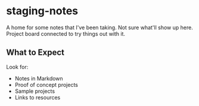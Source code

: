 # staging-notes

A home for some notes that I've been taking. Not sure what'll show up here. Project board connected to try things out with it.

## What to Expect

Look for:
* Notes in Markdown
* Proof of concept projects
* Sample projects
* Links to resources
